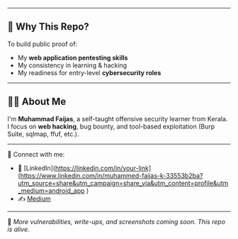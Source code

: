 


---

## 🎯 Why This Repo?

To build public proof of:
- My **web application pentesting skills**
- My consistency in learning & hacking
- My readiness for entry-level **cybersecurity roles**

---

## 🙋‍♂️ About Me

I'm **Muhammad Faijas**, a self-taught offensive security learner from Kerala.  
I focus on **web hacking**, bug bounty, and tool-based exploitation (Burp Suite, sqlmap, ffuf, etc.).

---

📎 Connect with me:
- 🔗 [LinkedIn](https://linkedin.com/in/your-link](https://www.linkedin.com/in/muhammed-faijas-k-33553b2ba?utm_source=share&utm_campaign=share_via&utm_content=profile&utm_medium=android_app )
- ✍️ [Medium](https://medium.com/@yourlink)

---

📌 *More vulnerabilities, write-ups, and screenshots coming soon. This repo is alive.*

